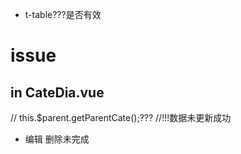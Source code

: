 - t-table???是否有效

# issue

## in CateDia.vue

// this.$parent.getParentCate();???
//!!!数据未更新成功

- 编辑 删除未完成
